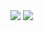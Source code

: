 
<img src="https://capsule-render.vercel.app/api?type=rect&color=gradient&height=120&section=header&text=Hi,%20I'm%20Simba&fontSize=52" />
<picture>
  <source
    srcset="https://github-readme-stats.vercel.app/api?username=simba950&hide=contribs,prs&show_icons=true&theme=highcontrast"
    media="(prefers-color-scheme: highcontrast)"
  />
  <img src="https://github-readme-stats.vercel.app/api?username=simba950&show_icons=true" />
</picture>
<!--
**simba950/simba950** is a ✨ _special_ ✨ repository because its `README.md` (this file) appears on your GitHub profile.

Here are some ideas to get you started:

- 🔭 I’m currently working on ...
- 🌱 I’m currently learning ...
- 👯 I’m looking to collaborate on ...
- 🤔 I’m looking for help with ...
- 💬 Ask me about ...
- 📫 How to reach me: ...
- 😄 Pronouns: ...
- ⚡ Fun fact: ...
-->
